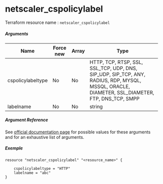 # netscaler_cspolicylabel

Terraform resource name : ```netscaler_cspolicylabel```

##### Arguments

| Name | Force new | Array | Type |
|----|----|----|----|
|cspolicylabeltype|No|No|HTTP, TCP, RTSP, SSL, SSL_TCP, UDP, DNS, SIP_UDP, SIP_TCP, ANY, RADIUS, RDP, MYSQL, MSSQL, ORACLE, DIAMETER, SSL_DIAMETER, FTP, DNS_TCP, SMPP|
|labelname|No|No|string|

##### Argument Reference

See [official documentation page](https://developer-docs.citrix.com/projects/netscaler-nitro-api/en/11.0/configuration/content-switching/cspolicylabel/cspolicylabel/) for possible values for these arguments and for an exhaustive list of arguments.

##### Exemple

```
resource "netscaler_cspolicylabel" "<resource_name>" {

    cspolicylabeltype = "HTTP"
    labelname = "abc"
}
```

